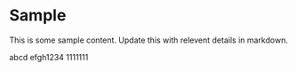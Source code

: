 # Sample
This is some sample content. Update this with relevent details in markdown. 


abcd
efgh1234  1111111
